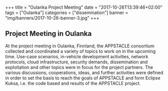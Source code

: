 +++
title = "Oulanka Project Meeting"
date = "2017-10-26T13:39:46+02:00"
tags = ["Oulanka"]
categories = ["dissemination"]
banner = "img/banners/2017-10-26-banner-3.jpg"
+++

## Project Meeting in Oulanka

At the project meeting in Oulanka, Finnland, the APPSTACLE consortium collected and coordinated a variety of topics to work on in the upcoming time.
Use-case scenarios, in-vehicle development activities, network protocols, cloud infrastructure, security demands, dissemination and exploitation and other topics were in focus for the project partners.
The various discussions, cooperations, ideas, and further activities were defined in order to set the basis to reach the goals of APPSTACLE and form Eclipse Kuksa, i.e. the code based and results of the APPSTACLE project.
